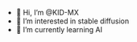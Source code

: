 - 👋 Hi, I’m @KID-MX
- 👀 I’m interested in stable diffusion
- 🌱 I’m currently learning AI

<!---
KID-MX/KID-MX is a ✨ special ✨ repository because its `README.md` (this file) appears on your GitHub profile.
You can click the Preview link to take a look at your changes.
--->
